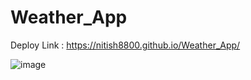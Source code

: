 # Weather_App

Deploy Link : https://nitish8800.github.io/Weather_App/


![image](https://i.ibb.co/Phyy8Bc/ezgif-com-gif-maker.gif)
